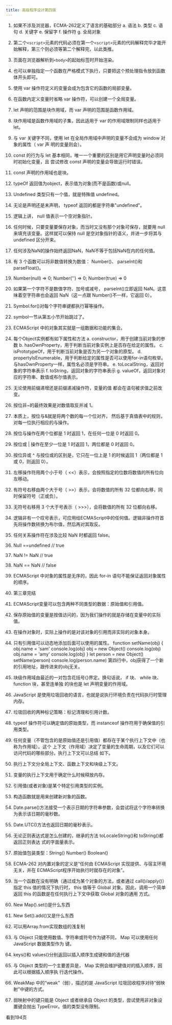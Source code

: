 ```yaml
---
title: 高级程序设计第四版
---
```

1. 如果不涉及浏览器，ECMA-262定义了语言的基础部分
    a. 语法
    b. 类型
    c. 语句
    d. 关键字
    e. 保留字
    f. 操作符
    g. 全局对象
    
2. 第二个`<script>`元素的代码必须在第一个`<script>`元素的代码解释完毕才能开始解释，第三个则必须等第二个解释完，以此类推。

3. 页面在浏览器解析到`<body>`的起始标签时开始渲染。
4. 也可以单独指定一个函数在严格模式下执行，只要把这个预处理指令放到函数体开头即可。
5. 使用 var 操作符定义的变量会成为包含它的函数的局部变量。
6. 在函数内定义变量时省略 var 操作符，可以创建一个全局变量。
7. let 声明的范围是块作用域，而 var 声明的范围是函数作用域。
8. 块作用域是函数作用域的子集，因此适用于 var 的作用域限制同样也适用于 let。
9. 与 var 关键字不同，使用 let 在全局作用域中声明的变量不会成为 window 对象的属性（ var 声
明的变量则会）。
10. const 的行为与 let 基本相同，唯一一个重要的区别是用它声明变量时必须同时初始化变量，且
尝试修改 const 声明的变量会导致运行时错误。
11. const 声明的作用域也是块。
12. typeOf 返回值为object，表示值为对象(而不是函数)或null。
13. Undefined 类型只有一个值，就是特殊值 undefined。
14. 无论是声明还是未声明， typeof 返回的都是字符串"undefined"。
15. 逻辑上讲， null 值表示一个空对象指针。
16. 任何时候，只要变量要保存对象，而当时又没有那个对象可保存，就要用 null 来填充该变量。这样就可以保持 null 是空对象指针的语义，并进一步将其与 undefined 区分开来。
17. 任何涉及NaN的操作始终返回NaN，NaN不等于包括NaN在内的任何值。
18. 有 3 个函数可以将非数值转换为数值： Number()、 parseInt()和 parseFloat()。
19. Number(null) => 0;   Number('') => 0;   Number(true) => 0
20. 如果第一个字符不是数值字符、加号或减号， parseInt()立即返回 NaN。这意味着空字符串也会返回 NaN（这一点跟 Number()不一样，它返回 0）。
21. Symbol.for()对每个字符串键都执行幂等操作。
22. symbol一节从第五小节开始跳过了。
23. ECMAScript 中的对象其实就是一组数据和功能的集合。
24.  每个Object实例都有如下属性和方法
    a. constructor，用于创建当前对象的参数
    b. hasOwnProperty，用于判断当前对象实例上是否存在给定的属性。
    c. isPrototypeOf，用于判断当前对象是否为另一个对象的原型。
    d. propertyIsEnumerable，用于判断给定的属性是否可以使用for-in语句枚举。与hasOwnProperty一样，属性名必须是字符串。
    e. toLocalString，返回对象的字符串表示
    f. toString，返回对象的字符串表示
    g. valueOf，返回对象对应的字符串、数值或布尔值表示。
25. 无论使用前缀递增还是前缀递减操作符，变量的值
都会在语句被求值之前改变。
26. 按位非~的最终效果是对数值取反并减 1。
27. 本质上，按位与&就是将两个数的每一个位对齐，
然后基于真值表中的规则，对每一位执行相应的与操作。
28. 按位与操作在两个位都是 1 时返回 1，在任何一位是 0 时返回 0。
29. 按位或 | 操作在至少一位是 1 时返回 1，两位都是 0 时返回 0。
30. 按位异或 ^ 与按位或的区别是，它只在一位上是 1 的时候返回 1（两位都是 1 或 0，则返回 0）。
31. 左移操作符用两个小于号（ <<）表示，会按照指定的位数将数值的所有位向左移动。
32. 有符号右移由两个大于号（ >>）表示，会将数值的所有 32 位都向右移，同时保留符号（正或负）。
33. 无符号右移用 3 个大于号表示（ >>>），会将数值的所有 32 位都向右移。
34. 逻辑非有一个叹号表示，可应用给ECMAScript中的任何值。逻辑非操作符首先将操作数转换为布尔值，然后再对其取反。
35. 任何关系操作符在涉及比较 NaN 时都返回 false。
36. Null ==undefined // true
37. NaN != NaN // true
38. NaN == NaN // false
39. ECMAScript 中对象的属性是无序的，因此 for-in 语句不能保证返回对象属性的顺序。
40. 第三章完结
41. ECMAScript变量可以包含两种不同类型的数据：原始值和引用值。
42. 保存原始值的变量是按值访问的，因为我们操作的就是存储在变量中的实际值。
43. 在操作对象时，实际上操作的是对该对象的引用而非实际的对象本身。
44. 只有引用值可以动态地添加后面可以使用的属性。
function setName(obj) {
    obj.name = 'sam'
    console.log(obj)
    obj = new Object()
    console.log(obj)
    obj.name = 'amy'
    console.log(obj)
}
let person = new Object()
setName(person)
console.log(person.name)
第四行中，obj获得了一个新的引用地址，跟传进来的obj无关。
45. 块级作用域由最近的一对包含花括号{}界定。换句话说， if 块、 while 块、 function 块，甚至连单独
的块也是 let 声明变量的作用域。
46. JavaScript 是使用垃圾回收的语言，也就是说执行环境负责在代码执行时管理内存。
47. 垃圾回收的两种标记策略：标记清理和引用计数。
48. typeof 操作符可以确定值的原始类型，而 instanceof 操作符用于确保值的引用类型。
49. 任何变量（不管包含的是原始值还是引用值）都存在于某个执行上下文中（也称为作用域）。这个
上下文（作用域）决定了变量的生命周期，以及它们可以访问代码的哪些部分。执行上下文可以总结
如下。
50. 执行上下文分全局上下文、函数上下文和块级上下文。
51. 变量的执行上下文用于确定什么时候释放内存。
52. 引用值(或者对象)是某个特定引用类型的实例。
53. 构造函数就是用来创建新对象的函数。
54. Date.parse()方法接受一个表示日期的字符串参数，会尝试将这个字符串转换为表示该日期的毫秒数。
55. Date.UTC()方法也返回日期的毫秒表示。
56. 无论正则表达式是怎么创建的，继承的方法 toLocaleString()和 toString()都返回正则表达
式的字面量表示。
57. 原始值包装类型：String() Number() Boolean()
58. ECMA-262 对内置对象的定义是“任何由 ECMAScript 实现提供、与宿主环境无关，并在 ECMAScript程序开始执行时就存在的对象”。
59. 当一个函数在没有明确（通过成为某个对象的方法，或者通过 call()/apply()）指定 this 值的情况下执行时， this 值等于
Global 对象。因此，调用一个简单返回 this 的函数是在任何执行上下文中获取 Global 对象的通用
方式。
60. New Map().set()是什么东西
61. New Set().add()又是什么东西
62. 可以用Array.from实现数组的浅复制
63. 与 Object 只能使用数值、字符串或符号作为键不同， Map 可以使用任何 JavaScript 数据类型作为
键。 
64. keys()和 values()分别返回以插入顺序生成键和值的迭代器
65. 与 Object 类型的一个主要差异是， Map 实例会维护键值对的插入顺序，因此可以根据插入顺序执
行迭代操作。
66. WeakMap 中的“weak”（弱），描述的是 JavaScript 垃圾回收程序对待“弱映射”中键的方式。
67. 弱映射中的键只能是 Object 或者继承自 Object 的类型，尝试使用非对象设置键会抛出
TypeError。值的类型没有限制。

看到194页










